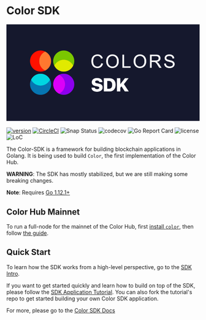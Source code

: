 # Color SDK
![banner](docs/color-sdk-image.png)

[![version](https://img.shields.io/github/tag/cosmos/cosmos-sdk.svg)](https://github.com/RNSSolution/color-sdk/releases/latest)
[![CircleCI](https://circleci.com/gh/cosmos/cosmos-sdk/tree/master.svg?style=shield)](https://github.com/RNSSolution/color-sdk/tree/colorplatform/development)
![Snap Status](https://build.snapcraft.io/badge/cosmos/cosmos-sdk.svg)
![codecov](https://codecov.io/gh/cosmos/cosmos-sdk/branch/master/graph/badge.svg)
![Go Report Card](https://goreportcard.com/badge/github.com/cosmos/cosmos-sdk)
![license](https://img.shields.io/github/license/cosmos/cosmos-sdk.svg)
![LoC](https://tokei.rs/b1/github/cosmos/cosmos-sdk)


The Color-SDK is a framework for building blockchain applications in Golang.
It is being used to build `Color`, the first implementation of the Color Hub.

**WARNING**: The SDK has mostly stabilized, but we are still making some
breaking changes.

**Note**: Requires [Go 1.12.1+](https://golang.org/dl/)

## Color Hub Mainnet

To run a full-node for the mainnet of the Color Hub, first [install `color`](https://rnssolution.github.io/colorprojectdocs/), then follow [the guide](https://rnssolution.github.io/colorprojectdocs/joinTestNet/).


## Quick Start

To learn how the SDK works from a high-level perspective, go to the [SDK Intro](https://rnssolution.github.io/colorprojectdocs/colord/).

If you want to get started quickly and learn how to build on top of the SDK, please follow the [SDK Application Tutorial](https://rnssolution.github.io/colorprojectdocs/colord/). You can also fork the tutorial's repo to get started building your own Color SDK application.

For more, please go to the [Color SDK Docs](https://rnssolution.github.io/colorprojectdocs/)

